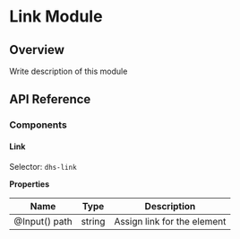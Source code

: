 # Link Module

## Overview

Write description of this module

## API Reference

### Components

#### Link 

Selector: `dhs-link`

**Properties**

| Name | Type | Description |
| --- | --- | --- |
| @Input() path | string | Assign link for the element |


